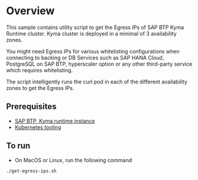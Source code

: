 # Overview

This sample contains utility script to get the Egress IPs of SAP BTP Kyma Runtime cluster. Kyma cluster is deployed in a minimal of 3 availability zones.

You might need Egress IPs for various whitelisting configurations when connecting to backing or DB Services such as SAP HANA Cloud, PostgreSQL on SAP BTP, hyperscaler option or any other third-party service which requires whitelisting.

The script intelligently runs the curl pod in each of the different availability zones to get the Egress IPs.

## Prerequisites

- [SAP BTP, Kyma runtime instance](../prerequisites#kyma)
- [Kubernetes tooling](../prerequisites#kubernetes)

## To run

- On MacOS or Linux, run the following command

```shell
./get-egress-ips.sh
```
